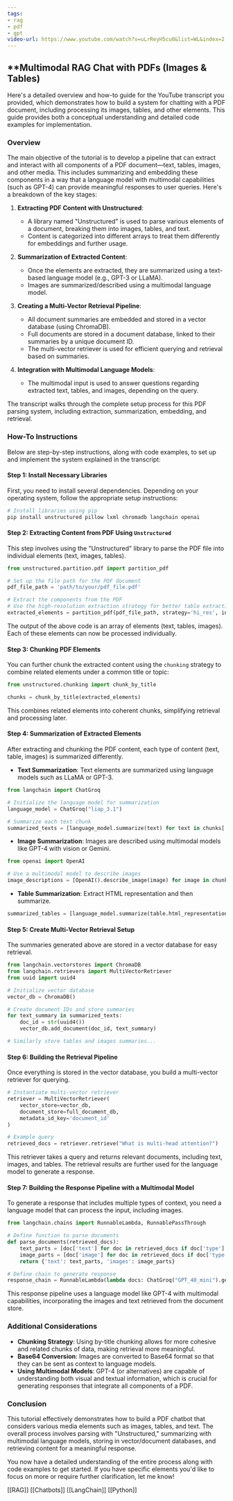 ```yaml
---
tags:
- rag
- pdf
- gpt
video-url: https://www.youtube.com/watch?v=uLrReyH5cu0&list=WL&index=2
---
```

## **Multimodal RAG Chat with PDFs (Images & Tables)

Here's a detailed overview and how-to guide for the YouTube transcript you provided, which demonstrates how to build a system for chatting with a PDF document, including processing its images, tables, and other elements. This guide provides both a conceptual understanding and detailed code examples for implementation.

### Overview

The main objective of the tutorial is to develop a pipeline that can extract and interact with all components of a PDF document—text, tables, images, and other media. This includes summarizing and embedding these components in a way that a language model with multimodal capabilities (such as GPT-4) can provide meaningful responses to user queries. Here's a breakdown of the key stages:

1. **Extracting PDF Content with Unstructured**:
   - A library named "Unstructured" is used to parse various elements of a document, breaking them into images, tables, and text.
   - Content is categorized into different arrays to treat them differently for embeddings and further usage.

2. **Summarization of Extracted Content**:
   - Once the elements are extracted, they are summarized using a text-based language model (e.g., GPT-3 or LLaMA).
   - Images are summarized/described using a multimodal language model.

3. **Creating a Multi-Vector Retrieval Pipeline**:
   - All document summaries are embedded and stored in a vector database (using ChromaDB).
   - Full documents are stored in a document database, linked to their summaries by a unique document ID.
   - The multi-vector retriever is used for efficient querying and retrieval based on summaries.

4. **Integration with Multimodal Language Models**:
   - The multimodal input is used to answer questions regarding extracted text, tables, and images, depending on the query.

The transcript walks through the complete setup process for this PDF parsing system, including extraction, summarization, embedding, and retrieval.

### How-To Instructions

Below are step-by-step instructions, along with code examples, to set up and implement the system explained in the transcript:

#### Step 1: Install Necessary Libraries

First, you need to install several dependencies. Depending on your operating system, follow the appropriate setup instructions:

```bash
# Install libraries using pip
pip install unstructured pillow lxml chromadb langchain openai
```

#### Step 2: Extracting Content from PDF Using `Unstructured`

This step involves using the "Unstructured" library to parse the PDF file into individual elements (text, images, tables).

```python
from unstructured.partition.pdf import partition_pdf

# Set up the file path for the PDF document
pdf_file_path = 'path/to/your/pdf_file.pdf'

# Extract the components from the PDF
# Use the high-resolution extraction strategy for better table extraction
extracted_elements = partition_pdf(pdf_file_path, strategy='hi_res', infer_table_structure=True)
```

The output of the above code is an array of elements (text, tables, images). Each of these elements can now be processed individually.

#### Step 3: Chunking PDF Elements

You can further chunk the extracted content using the `chunking` strategy to combine related elements under a common title or topic:

```python
from unstructured.chunking import chunk_by_title

chunks = chunk_by_title(extracted_elements)
```

This combines related elements into coherent chunks, simplifying retrieval and processing later.

#### Step 4: Summarization of Extracted Elements

After extracting and chunking the PDF content, each type of content (text, table, images) is summarized differently.

- **Text Summarization**: Text elements are summarized using language models such as LLaMA or GPT-3.

```python
from langchain import ChatGroq

# Initialize the language model for summarization
language_model = ChatGroq("liap_3.1")

# Summarize each text chunk
summarized_texts = [language_model.summarize(text) for text in chunks['text']]
```

- **Image Summarization**: Images are described using multimodal models like GPT-4 with vision or Gemini.

```python
from openai import OpenAI

# Use a multimodal model to describe images
image_descriptions = [OpenAI().describe_image(image) for image in chunks['images']]
```

- **Table Summarization**: Extract HTML representation and then summarize.

```python
summarized_tables = [language_model.summarize(table.html_representation()) for table in chunks['tables']]
```

#### Step 5: Create Multi-Vector Retrieval Setup

The summaries generated above are stored in a vector database for easy retrieval.

```python
from langchain.vectorstores import ChromaDB
from langchain.retrievers import MultiVectorRetriever
from uuid import uuid4

# Initialize vector database
vector_db = ChromaDB()

# Create document IDs and store summaries
for text_summary in summarized_texts:
    doc_id = str(uuid4())
    vector_db.add_document(doc_id, text_summary)

# Similarly store tables and images summaries...
```

#### Step 6: Building the Retrieval Pipeline

Once everything is stored in the vector database, you build a multi-vector retriever for querying.

```python
# Instantiate multi-vector retriever
retriever = MultiVectorRetriever(
    vector_store=vector_db,
    document_store=full_document_db,
    metadata_id_key='document_id'
)

# Example query
retrieved_docs = retriever.retrieve("What is multi-head attention?")
```

This retriever takes a query and returns relevant documents, including text, images, and tables. The retrieval results are further used for the language model to generate a response.

#### Step 7: Building the Response Pipeline with a Multimodal Model

To generate a response that includes multiple types of context, you need a language model that can process the input, including images.

```python
from langchain.chains import RunnableLambda, RunnablePassThrough

# Define function to parse documents
def parse_documents(retrieved_docs):
    text_parts = [doc['text'] for doc in retrieved_docs if doc['type'] == 'text']
    image_parts = [doc['image'] for doc in retrieved_docs if doc['type'] == 'image']
    return {'text': text_parts, 'images': image_parts}

# Define chain to generate response
response_chain = RunnableLambda(lambda docs: ChatGroq("GPT_40_mini").generate_response(docs))
```

This response pipeline uses a language model like GPT-4 with multimodal capabilities, incorporating the images and text retrieved from the document store.

### Additional Considerations

- **Chunking Strategy**: Using by-title chunking allows for more cohesive and related chunks of data, making retrieval more meaningful.
- **Base64 Conversion**: Images are converted to Base64 format so that they can be sent as context to language models.
- **Using Multimodal Models**: GPT-4 (or alternatives) are capable of understanding both visual and textual information, which is crucial for generating responses that integrate all components of a PDF.

### Conclusion

This tutorial effectively demonstrates how to build a PDF chatbot that considers various media elements such as images, tables, and text. The overall process involves parsing with "Unstructured," summarizing with multimodal language models, storing in vector/document databases, and retrieving content for a meaningful response.

You now have a detailed understanding of the entire process along with code examples to get started. If you have specific elements you'd like to focus on more or require further clarification, let me know!

[[RAG]]  [[Chatbots]]  [[LangChain]]  [[Python]]